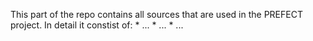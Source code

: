 This part of the repo contains all sources that are used in the PREFECT project.
In detail it constist of:
\* ...
\* ...
\* ...